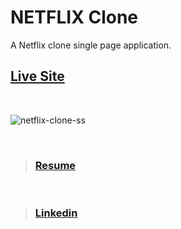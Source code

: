 
# NETFLIX Clone

A Netflix clone single page application. <br/>

## [Live Site](https://netflix-clone-himel.netlify.app/ "Netflix Clone")


<br/>

![netflix-clone-ss](https://user-images.githubusercontent.com/64969805/101526838-674f9800-39b7-11eb-8237-b914c24289a9.jpg)

<br/>

> ### [Resume](https://drive.google.com/file/d/1d6OfaYXPL4u8YPYlBqk1Iay-Vf7Bh8jJ/view?usp=sharing "Resume")

<br/>

> ### [Linkedin](https://www.linkedin.com/in/chistyhimel/ "Linkedin")